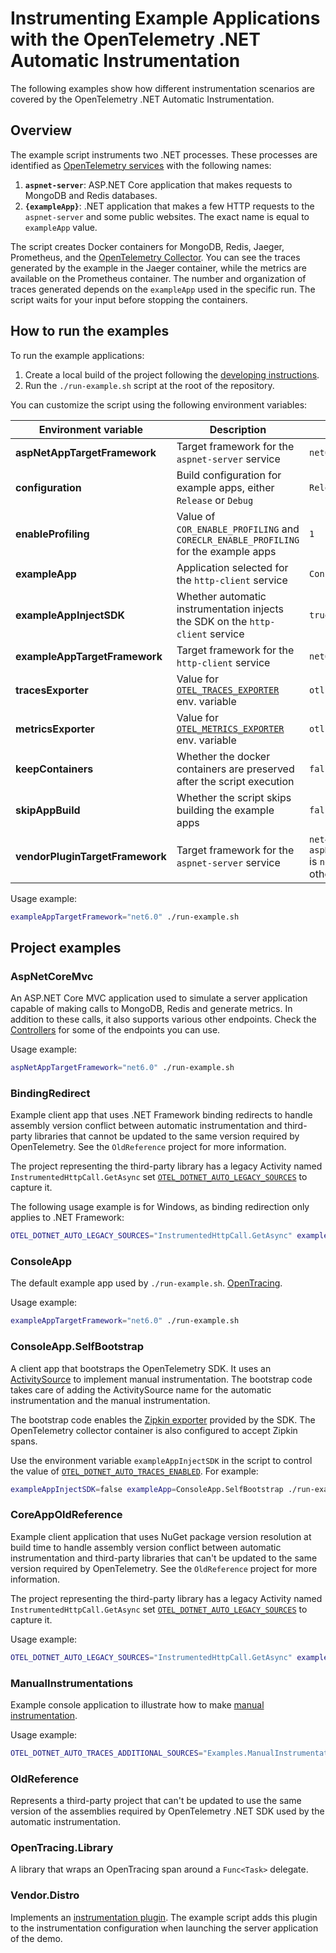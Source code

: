 # Instrumenting Example Applications with the OpenTelemetry .NET Automatic Instrumentation

The following examples show how different instrumentation scenarios are covered by
the OpenTelemetry .NET Automatic Instrumentation.

## Overview

The example script instruments two .NET processes. These processes are identified
as [OpenTelemetry services](https://github.com/open-telemetry/opentelemetry-specification/blob/d6bcc0cb072d8d6f6ced856f1f23c451648a3caa/specification/resource/semantic_conventions/README.md#service)
with the following names:

 1. **`aspnet-server`**: ASP.NET Core application that makes requests to MongoDB
 and Redis databases.
 2. **`{exampleApp}`**: .NET application that makes a few HTTP requests
 to the `aspnet-server` and some public websites. The exact name is equal
 to `exampleApp` value.

The script creates Docker containers for MongoDB, Redis, Jaeger, Prometheus,
and the [OpenTelemetry Collector](https://opentelemetry.io/docs/collector/).
You can see the traces generated by the example in the Jaeger container,
while the metrics are available on the Prometheus container.
The number and organization of traces generated depends on the `exampleApp`
used in the specific run. The script waits for your input before stopping the containers.

## How to run the examples

To run the example applications:

 1. Create a local build of the project following the [developing instructions](../docs/developing.md).
 2. Run the `./run-example.sh` script at the root of the repository.

You can customize the script using the following environment variables:

| Environment variable            | Description                                                                         | Default                                                                |
|---------------------------------|-------------------------------------------------------------------------------------|------------------------------------------------------------------------|
| **aspNetAppTargetFramework**    | Target framework for the `aspnet-server` service                                    | `net6.0`                                                               |
| **configuration**               | Build configuration for example apps, either `Release` or `Debug`                   | `Release`                                                              |
| **enableProfiling**             | Value of `COR_ENABLE_PROFILING` and `CORECLR_ENABLE_PROFILING` for the example apps | `1`                                                                    |
| **exampleApp**                  | Application selected for the `http-client` service                                  | `ConsoleApp`                                                           |
| **exampleAppInjectSDK**         | Whether automatic instrumentation injects the SDK on the `http-client` service      | `true`                                                                 |
| **exampleAppTargetFramework**   | Target framework for the `http-client` service                                      | `net6.0`                                                               |
| **tracesExporter**              | Value for [`OTEL_TRACES_EXPORTER`](../docs/config.md#exporters) env. variable       | `otlp`                                                                 |
| **metricsExporter**             | Value for [`OTEL_METRICS_EXPORTER`](../docs/config.md#exporters) env. variable      | `otlp`                                                                 |
| **keepContainers**              | Whether the docker containers are preserved after the script execution              | `false`                                                                |
| **skipAppBuild**                | Whether the script skips building the example apps                                  | `false`                                                                |
| **vendorPluginTargetFramework** | Target framework for the `aspnet-server` service                                    | `net462` if `aspNetAppTargetFramework` is `net462`, `net6.0` otherwise |

Usage example:

```bash
exampleAppTargetFramework="net6.0" ./run-example.sh
```

## Project examples

### AspNetCoreMvc

An ASP.NET Core MVC application used to simulate a server application capable
of making calls to MongoDB, Redis and generate metrics. In addition to these calls,
it also supports various other endpoints.
Check the [Controllers](./AspNetCoreMvc/Controllers/) for some
of the endpoints you can use.

Usage example:

```bash
aspNetAppTargetFramework="net6.0" ./run-example.sh
```

### BindingRedirect

Example client app that uses .NET Framework binding redirects to handle assembly
version conflict between automatic instrumentation and third-party libraries
that cannot be updated to the same version required by OpenTelemetry.
See the `OldReference` project for more information.

The project representing the third-party library has a legacy Activity named `InstrumentedHttpCall.GetAsync`
set [`OTEL_DOTNET_AUTO_LEGACY_SOURCES`](../docs/config.md#customization)
to capture it.

The following usage example is for Windows, as binding redirection only applies
to .NET Framework:

```bash
OTEL_DOTNET_AUTO_LEGACY_SOURCES="InstrumentedHttpCall.GetAsync" exampleApp=BindingRedirect exampleAppTargetFramework=net462 ./run-example.sh
```

### ConsoleApp

The default example app used by `./run-example.sh`. [OpenTracing](https://github.com/open-telemetry/opentelemetry-dotnet/tree/main/src/OpenTelemetry.Shims.OpenTracing#readme).

Usage example:

```bash
exampleAppTargetFramework="net6.0" ./run-example.sh
```

### ConsoleApp.SelfBootstrap

A client app that bootstraps the OpenTelemetry SDK. It uses an
[ActivitySource](https://github.com/open-telemetry/opentelemetry-dotnet/blob/main/src/OpenTelemetry/README.md#activity-source)
to implement manual instrumentation. The bootstrap code takes care of adding
the ActivitySource name for the automatic instrumentation and the manual instrumentation.

The bootstrap code enables the [Zipkin exporter](https://github.com/open-telemetry/opentelemetry-dotnet/blob/main/src/OpenTelemetry.Exporter.Zipkin/README.md)
provided by the SDK. The OpenTelemetry collector container is also configured
to accept Zipkin spans.

Use the environment variable `exampleAppInjectSDK` in the script to control
the value of [`OTEL_DOTNET_AUTO_TRACES_ENABLED`](../docs/config.md#customization).
For example:

```bash
exampleAppInjectSDK=false exampleApp=ConsoleApp.SelfBootstrap ./run-example.sh
```

### CoreAppOldReference

Example client application that uses NuGet package version resolution at build
time to handle assembly version conflict between automatic instrumentation
and third-party libraries that can't be updated to the same version required
by OpenTelemetry. See the `OldReference` project for more information.

The project representing the third-party library has a legacy Activity named `InstrumentedHttpCall.GetAsync`
set [`OTEL_DOTNET_AUTO_LEGACY_SOURCES`](../docs/config.md#customization)
to capture it.

Usage example:

```bash
OTEL_DOTNET_AUTO_LEGACY_SOURCES="InstrumentedHttpCall.GetAsync" exampleApp=CoreAppOldReference ./run-example.sh
```

### ManualInstrumentations

Example console application to illustrate how to make [manual instrumentation](../docs/manual-instrumentation.md).

Usage example:

```bash
OTEL_DOTNET_AUTO_TRACES_ADDITIONAL_SOURCES="Examples.ManualInstrumentations.*" exampleApp=ManualInstrumentations ./run-example.sh
```

### OldReference

Represents a third-party project that can't be updated to use the same version
of the assemblies required by OpenTelemetry .NET SDK used by the automatic instrumentation.

### OpenTracing.Library

A library that wraps an OpenTracing span around a `Func<Task>` delegate.

### Vendor.Distro

Implements an [instrumentation plugin](../docs/config.md#additional-settings).
The example script adds this plugin to the instrumentation configuration
when launching the server application of the demo.

